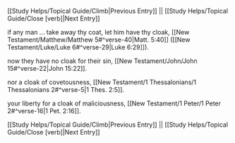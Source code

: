 [[Study Helps/Topical Guide/Climb|Previous Entry]]  ||  [[Study Helps/Topical Guide/Close [verb]|Next Entry]]

 if any man ... take away thy coat, let him have thy cloak, [[New Testament/Matthew/Matthew 5#^verse-40|Matt. 5:40]] ([[New Testament/Luke/Luke 6#^verse-29|Luke 6:29]]).

 now they have no cloak for their sin, [[New Testament/John/John 15#^verse-22|John 15:22]].

 nor a cloak of covetousness, [[New Testament/1 Thessalonians/1 Thessalonians 2#^verse-5|1 Thes. 2:5]].

 your liberty for a cloak of maliciousness, [[New Testament/1 Peter/1 Peter 2#^verse-16|1 Pet. 2:16]].

[[Study Helps/Topical Guide/Climb|Previous Entry]]  ||  [[Study Helps/Topical Guide/Close [verb]|Next Entry]]